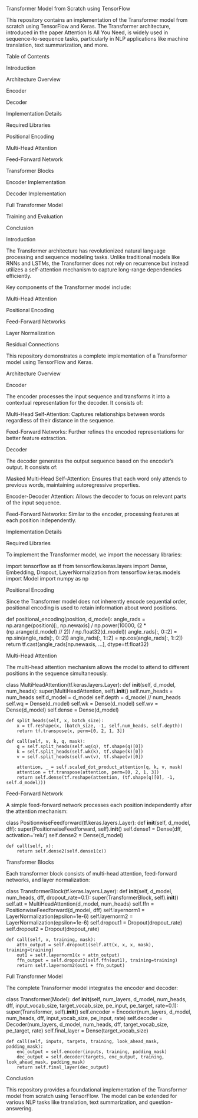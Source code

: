Transformer Model from Scratch using TensorFlow

This repository contains an implementation of the Transformer model from scratch using TensorFlow and Keras. The Transformer architecture, introduced in the paper Attention Is All You Need, is widely used in sequence-to-sequence tasks, particularly in NLP applications like machine translation, text summarization, and more.

Table of Contents

Introduction

Architecture Overview

Encoder

Decoder

Implementation Details

Required Libraries

Positional Encoding

Multi-Head Attention

Feed-Forward Network

Transformer Blocks

Encoder Implementation

Decoder Implementation

Full Transformer Model

Training and Evaluation

Conclusion

Introduction

The Transformer architecture has revolutionized natural language processing and sequence modeling tasks. Unlike traditional models like RNNs and LSTMs, the Transformer does not rely on recurrence but instead utilizes a self-attention mechanism to capture long-range dependencies efficiently.

Key components of the Transformer model include:

Multi-Head Attention

Positional Encoding

Feed-Forward Networks

Layer Normalization

Residual Connections

This repository demonstrates a complete implementation of a Transformer model using TensorFlow and Keras.

Architecture Overview

Encoder

The encoder processes the input sequence and transforms it into a contextual representation for the decoder. It consists of:

Multi-Head Self-Attention: Captures relationships between words regardless of their distance in the sequence.

Feed-Forward Networks: Further refines the encoded representations for better feature extraction.

Decoder

The decoder generates the output sequence based on the encoder’s output. It consists of:

Masked Multi-Head Self-Attention: Ensures that each word only attends to previous words, maintaining autoregressive properties.

Encoder-Decoder Attention: Allows the decoder to focus on relevant parts of the input sequence.

Feed-Forward Networks: Similar to the encoder, processing features at each position independently.

Implementation Details

Required Libraries

To implement the Transformer model, we import the necessary libraries:

import tensorflow as tf
from tensorflow.keras.layers import Dense, Embedding, Dropout, LayerNormalization
from tensorflow.keras.models import Model
import numpy as np

Positional Encoding

Since the Transformer model does not inherently encode sequential order, positional encoding is used to retain information about word positions.

def positional_encoding(position, d_model):
    angle_rads = np.arange(position)[:, np.newaxis] / np.power(10000, (2 * (np.arange(d_model) // 2)) / np.float32(d_model))
    angle_rads[:, 0::2] = np.sin(angle_rads[:, 0::2])
    angle_rads[:, 1::2] = np.cos(angle_rads[:, 1::2])
    return tf.cast(angle_rads[np.newaxis, ...], dtype=tf.float32)

Multi-Head Attention

The multi-head attention mechanism allows the model to attend to different positions in the sequence simultaneously.

class MultiHeadAttention(tf.keras.layers.Layer):
    def __init__(self, d_model, num_heads):
        super(MultiHeadAttention, self).__init__()
        self.num_heads = num_heads
        self.d_model = d_model
        self.depth = d_model // num_heads
        self.wq = Dense(d_model)
        self.wk = Dense(d_model)
        self.wv = Dense(d_model)
        self.dense = Dense(d_model)
    
    def split_heads(self, x, batch_size):
        x = tf.reshape(x, (batch_size, -1, self.num_heads, self.depth))
        return tf.transpose(x, perm=[0, 2, 1, 3])
    
    def call(self, v, k, q, mask):
        q = self.split_heads(self.wq(q), tf.shape(q)[0])
        k = self.split_heads(self.wk(k), tf.shape(k)[0])
        v = self.split_heads(self.wv(v), tf.shape(v)[0])
        
        attention, _ = self.scaled_dot_product_attention(q, k, v, mask)
        attention = tf.transpose(attention, perm=[0, 2, 1, 3])
        return self.dense(tf.reshape(attention, (tf.shape(q)[0], -1, self.d_model)))

Feed-Forward Network

A simple feed-forward network processes each position independently after the attention mechanism:

class PositionwiseFeedforward(tf.keras.layers.Layer):
    def __init__(self, d_model, dff):
        super(PositionwiseFeedforward, self).__init__()
        self.dense1 = Dense(dff, activation='relu')
        self.dense2 = Dense(d_model)
    
    def call(self, x):
        return self.dense2(self.dense1(x))

Transformer Blocks

Each transformer block consists of multi-head attention, feed-forward networks, and layer normalization:

class TransformerBlock(tf.keras.layers.Layer):
    def __init__(self, d_model, num_heads, dff, dropout_rate=0.1):
        super(TransformerBlock, self).__init__()
        self.att = MultiHeadAttention(d_model, num_heads)
        self.ffn = PositionwiseFeedforward(d_model, dff)
        self.layernorm1 = LayerNormalization(epsilon=1e-6)
        self.layernorm2 = LayerNormalization(epsilon=1e-6)
        self.dropout1 = Dropout(dropout_rate)
        self.dropout2 = Dropout(dropout_rate)
    
    def call(self, x, training, mask):
        attn_output = self.dropout1(self.att(x, x, x, mask), training=training)
        out1 = self.layernorm1(x + attn_output)
        ffn_output = self.dropout2(self.ffn(out1), training=training)
        return self.layernorm2(out1 + ffn_output)

Full Transformer Model

The complete Transformer model integrates the encoder and decoder:

class Transformer(Model):
    def __init__(self, num_layers, d_model, num_heads, dff, input_vocab_size, target_vocab_size, pe_input, pe_target, rate=0.1):
        super(Transformer, self).__init__()
        self.encoder = Encoder(num_layers, d_model, num_heads, dff, input_vocab_size, pe_input, rate)
        self.decoder = Decoder(num_layers, d_model, num_heads, dff, target_vocab_size, pe_target, rate)
        self.final_layer = Dense(target_vocab_size)
    
    def call(self, inputs, targets, training, look_ahead_mask, padding_mask):
        enc_output = self.encoder(inputs, training, padding_mask)
        dec_output = self.decoder(targets, enc_output, training, look_ahead_mask, padding_mask)
        return self.final_layer(dec_output)

Conclusion

This repository provides a foundational implementation of the Transformer model from scratch using TensorFlow. The model can be extended for various NLP tasks like translation, text summarization, and question-answering.

